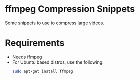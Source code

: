 # ffmpeg Compression Snippets
Some snippets to use to compress large videos.

# Requirements
- Needs ffmpeg
- For Ubuntu based distros, use the following:
    ```bash
    sudo apt-get install ffmpeg
    ```
